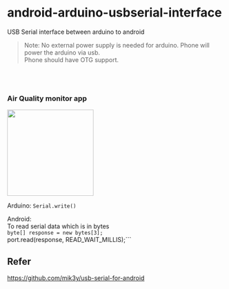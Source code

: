 # android-arduino-usbserial-interface
USB Serial interface between arduino to android

>Note: No external power supply is needed for arduino. Phone will power the arduino via usb.<br>
Phone should have OTG support.

<br><br>
### Air Quality monitor app
<img src="https://i.imgur.com/NTvAdMl.jpg" width="200">


Arduino:
```Serial.write()```

Android:
<br>To read serial data which is in bytes<br>
```byte[] response = new bytes[3];``` <br>
port.read(response, READ_WAIT_MILLIS);```

## Refer
https://github.com/mik3y/usb-serial-for-android
